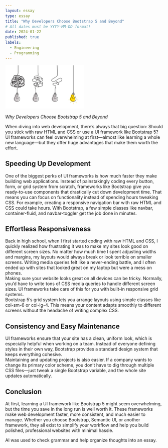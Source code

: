 ```yaml
---
layout: essay
type: essay
title: "Why Developers Choose Bootstrap 5 and Beyond"
# All dates must be YYYY-MM-DD format!
date: 2024-01-22
published: true
labels:
  - Engineering
  - Programming
---
```


<img width="250px" class="rounded float-start pe-4" src="../img/chaos_to_clarity.jpg">

*Why Developers Choose Bootstrap 5 and Beyond*

When diving into web development, there’s always that big question: Should you stick with raw HTML and CSS or use a UI framework like Bootstrap 5? UI frameworks can feel overwhelming at first—almost like learning a whole new language—but they offer huge advantages that make them worth the effort.

## Speeding Up Development

One of the biggest perks of UI frameworks is how much faster they make building web applications. Instead of painstakingly coding every button, form, or grid system from scratch, frameworks like Bootstrap give you ready-to-use components that drastically cut down development time. That means you can focus on functionality instead of spending hours tweaking CSS.
For example, creating a responsive navigation bar with raw HTML and CSS could take hours. With Bootstrap, a few simple classes like navbar, container-fluid, and navbar-toggler get the job done in minutes.

## Effortless Responsiveness

Back in high school, when I first started coding with raw HTML and CSS, I quickly realized how frustrating it was to make my sites look good on different screen sizes. No matter how much time I spent adjusting widths and margins, my layouts would always break or look terrible on smaller screens. Writing media queries felt like a never-ending battle, and I often ended up with sites that looked great on my laptop but were a mess on phones.
<br />
Making sure your website looks great on all devices can be tricky. Normally, you’d have to write tons of CSS media queries to handle different screen sizes. UI frameworks take care of this for you with built-in responsive grid systems.
<br />
Bootstrap 5’s grid system lets you arrange layouts using simple classes like col-sm-6 or col-lg-4. This means your content adapts smoothly to different screens without the headache of writing complex CSS.


## Consistency and Easy Maintenance

UI frameworks ensure that your site has a clean, uniform look, which is especially helpful when working on a team. Instead of everyone defining styles in their own way, Bootstrap provides a standard design system that keeps everything cohesive.
<br />
Maintaining and updating projects is also easier. If a company wants to change its primary color scheme, you don’t have to dig through multiple CSS files—just tweak a single Bootstrap variable, and the whole site updates automatically.

## Conclusion

At first, learning a UI framework like Bootstrap 5 might seem overwhelming, but the time you save in the long run is well worth it. These frameworks make web development faster, more consistent, and much easier to manage. Whether you choose Bootstrap, Semantic UI, or another framework, they all exist to simplify your workflow and help you build polished, professional websites with minimal hassle.



AI was used to check grammar and help organize thoughts into an essay.
